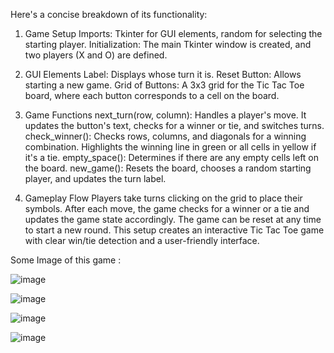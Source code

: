 Here's a concise breakdown of its functionality:

1. Game Setup
Imports: Tkinter for GUI elements, random for selecting the starting player.
Initialization: The main Tkinter window is created, and two players (X and O) are defined.

2. GUI Elements
Label: Displays whose turn it is.
Reset Button: Allows starting a new game.
Grid of Buttons: A 3x3 grid for the Tic Tac Toe board, where each button corresponds to a cell on the board.

3. Game Functions
next_turn(row, column): Handles a player's move. It updates the button's text, checks for a winner or tie, and switches turns.
check_winner(): Checks rows, columns, and diagonals for a winning combination. Highlights the winning line in green or all cells in yellow if it's a tie.
empty_space(): Determines if there are any empty cells left on the board.
new_game(): Resets the board, chooses a random starting player, and updates the turn label.

4. Gameplay Flow
Players take turns clicking on the grid to place their symbols.
After each move, the game checks for a winner or a tie and updates the game state accordingly.
The game can be reset at any time to start a new round.
This setup creates an interactive Tic Tac Toe game with clear win/tie detection and a user-friendly interface.

Some Image of this game : 

![image](https://github.com/shahrierjaman/Tic-Tac-Toe/assets/157677455/b9784575-4656-4248-ae86-14422cd58c27)


![image](https://github.com/shahrierjaman/Tic-Tac-Toe/assets/157677455/1d7cf4de-cbc2-4cb0-8c7c-3f744cb513fe)


![image](https://github.com/shahrierjaman/Tic-Tac-Toe/assets/157677455/4f5a34f1-724b-4c39-bc7b-b47e7ecb9dec)


![image](https://github.com/shahrierjaman/Tic-Tac-Toe/assets/157677455/43d09c25-7f79-4909-8dde-6104054668b2)


